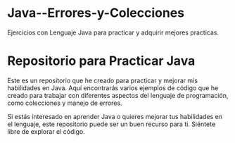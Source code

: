 # Java--Errores-y-Colecciones
Ejercicios con Lenguaje Java para practicar y adquirir mejores practicas.
<h1>Repositorio para Practicar Java</h1>
    <p>Este es un repositorio que he creado para practicar y mejorar mis habilidades en Java. Aquí encontrarás varios ejemplos de código que he creado para trabajar con diferentes aspectos del lenguaje de programación, como colecciones y manejo de errores.</p>
    <p>Si estás interesado en aprender Java o quieres mejorar tus habilidades en el lenguaje, este repositorio puede ser un buen recurso para ti. Siéntete libre de explorar el código.</p>
